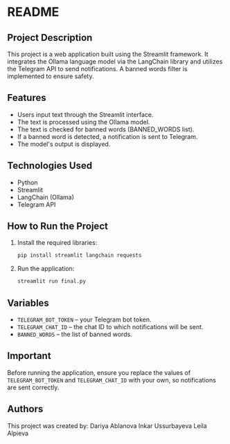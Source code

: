 # README

## Project Description
This project is a web application built using the Streamlit framework. It integrates the Ollama language model via the LangChain library and utilizes the Telegram API to send notifications. A banned words filter is implemented to ensure safety.

## Features
- Users input text through the Streamlit interface.
- The text is processed using the Ollama model.
- The text is checked for banned words (BANNED_WORDS list).
- If a banned word is detected, a notification is sent to Telegram.
- The model's output is displayed.

## Technologies Used
- Python
- Streamlit
- LangChain (Ollama)
- Telegram API

## How to Run the Project
1. Install the required libraries:
    ```bash
    pip install streamlit langchain requests
    ```
2. Run the application:
    ```bash
    streamlit run final.py
    ```

## Variables
- `TELEGRAM_BOT_TOKEN` – your Telegram bot token.
- `TELEGRAM_CHAT_ID` – the chat ID to which notifications will be sent.
- `BANNED_WORDS` – the list of banned words.

## Important
Before running the application, ensure you replace the values of `TELEGRAM_BOT_TOKEN` and `TELEGRAM_CHAT_ID` with your own, so notifications are sent correctly.

## Authors
This project was created by:
Dariya Ablanova
Inkar Ussurbayeva
Leila Alpieva
